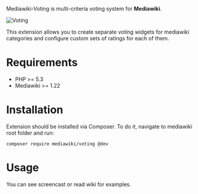 Mediawiki-Voting is multi-criteria voting system for **Mediawiki**.

![Voting](http://content.screencast.com/users/vedmakaa/folders/Snagit/media/8b0cfcdf-c0a8-4f49-9e41-90cd4ad1eb81/06.04.2014-12.49.png)

This extension allows you to create separate voting widgets for mediawiki categories and configure custom sets of ratings for each of them.


Requirements
============
* PHP >= 5.3
* Mediawiki >= 1.22

Installation
============
Extension should be installed via Composer. To do it, navigate to mediawiki root folder and run:

```
composer require mediawiki/voting @dev
```

Usage
=====
You can see screencast or read wiki for examples.
